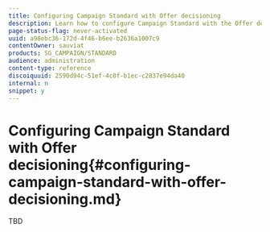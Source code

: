 ```yaml
---
title: Configuring Campaign Standard with Offer decisioning
description: Learn how to configure Campaign Standard with the Offer decisioning service integration.
page-status-flag: never-activated
uuid: a98ebc36-172d-4f46-b6ee-b2636a1007c9
contentOwner: sauviat
products: SG_CAMPAIGN/STANDARD
audience: administration
content-type: reference
discoiquuid: 2590d94c-51ef-4c0f-b1ec-c2837e94da40
internal: n
snippet: y
---
```


# Configuring Campaign Standard with Offer decisioning{#configuring-campaign-standard-with-offer-decisioning.md}

TBD
